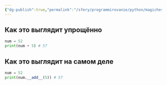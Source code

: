 ```yaml
---
{"dg-publish":true,"permalink":"/sfery/programmirovanie/python/magicheskij-metod-add/","tags":["Программирование"]}
---
```


## Как это выглядит упрощённо 
```python
num = 52
print(num + 5) # 57
```
## Как это выглядит на самом деле 
```python
num = 52
print(num.__add__(5)) # 57
```